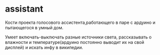# assistant

Кости проекта голосового ассистента,работающего в паре с ардуино и пытающегося в умный дом.

Умеет включать-выключать разные источники света, рассказывать о влажности и температуре(ардуино постоянно выводит их на свой дисплей) и искать инфу в википедии.
